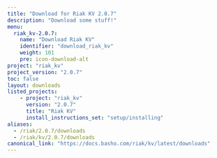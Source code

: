 ```yaml
---
title: "Download for Riak KV 2.0.7"
description: "Download some stuff!"
menu:
  riak_kv-2.0.7:
    name: "Download Riak KV"
    identifier: "download_riak_kv"
    weight: 101
    pre: icon-download-alt
project: "riak_kv"
project_version: "2.0.7"
toc: false
layout: downloads
listed_projects:
    - project: "riak_kv"
      version: "2.0.7"
      title: "Riak KV"
      install_instructions_set: "setup/installing"
aliases:
  - /riak/2.0.7/downloads
  - /riak/kv/2.0.7/downloads
canonical_link: "https://docs.basho.com/riak/kv/latest/downloads"
---
```

